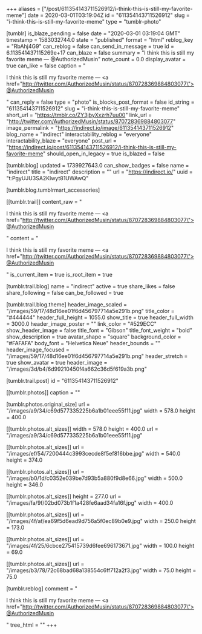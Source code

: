 +++
aliases = ["/post/611354143711526912/i-think-this-is-still-my-favorite-meme"]
date = 2020-03-01T03:19:04Z
id = "611354143711526912"
slug = "i-think-this-is-still-my-favorite-meme"
type = "tumblr-photo"

[tumblr]
is_blaze_pending = false
date = "2020-03-01 03:19:04 GMT"
timestamp = 1583032744.0
state = "published"
format = "html"
reblog_key = "RbAhj4G9"
can_reblog = false
can_send_in_message = true
id = 6.113541437115269e+17
can_blaze = false
summary = "I think this is still my favorite meme — @AuthorizedMusin"
note_count = 0.0
display_avatar = true
can_like = false
caption = "<p>I think this is still my favorite meme — <a href=\"http://twitter.com/AuthorizedMusin/status/870728369884803077\">@AuthorizedMusin</a></p>"
can_reply = false
type = "photo"
is_blocks_post_format = false
id_string = "611354143711526912"
slug = "i-think-this-is-still-my-favorite-meme"
short_url = "https://tmblr.co/ZY3jbyXxzrh7uu00"
link_url = "http://twitter.com/AuthorizedMusin/status/870728369884803077"
image_permalink = "https://indirect.io/image/611354143711526912"
blog_name = "indirect"
interactability_reblog = "everyone"
interactability_blaze = "everyone"
post_url = "https://indirect.io/post/611354143711526912/i-think-this-is-still-my-favorite-meme"
should_open_in_legacy = true
is_blazed = false

[tumblr.blog]
updated = 1739927643.0
can_show_badges = false
name = "indirect"
title = "indirect"
description = ""
url = "https://indirect.io/"
uuid = "t:PgyUJU3SA2Klwyt81UWAwQ"

[tumblr.blog.tumblrmart_accessories]

[[tumblr.trail]]
content_raw = "<p>I think this is still my favorite meme — <a href=\"http://twitter.com/AuthorizedMusin/status/870728369884803077\">@AuthorizedMusin</a></p>"
content = "<p>I think this is still my favorite meme &mdash; <a href=\"http://twitter.com/AuthorizedMusin/status/870728369884803077\">@AuthorizedMusin</a></p>"
is_current_item = true
is_root_item = true

[tumblr.trail.blog]
name = "indirect"
active = true
share_likes = false
share_following = false
can_be_followed = true

[tumblr.trail.blog.theme]
header_image_scaled = "/images/59/17/48d16ee01f6d456797714a5e291b.png"
title_color = "#444444"
header_full_height = 1055.0
show_title = true
header_full_width = 3000.0
header_image_poster = ""
link_color = "#529ECC"
show_header_image = false
title_font = "Gibson"
title_font_weight = "bold"
show_description = true
avatar_shape = "square"
background_color = "#FAFAFA"
body_font = "Helvetica Neue"
header_bounds = ""
header_image_focused = "/images/59/17/48d16ee01f6d456797714a5e291b.png"
header_stretch = true
show_avatar = true
header_image = "/images/3d/b4/6d99210450f4a662c36d5f619a3b.png"

[tumblr.trail.post]
id = "611354143711526912"

[[tumblr.photos]]
caption = ""

[tumblr.photos.original_size]
url = "/images/a9/34/c69d577335225b6a1b01eee55f11.jpg"
width = 578.0
height = 400.0

[[tumblr.photos.alt_sizes]]
width = 578.0
height = 400.0
url = "/images/a9/34/c69d577335225b6a1b01eee55f11.jpg"

[[tumblr.photos.alt_sizes]]
url = "/images/ef/54/7200444c3993cecde8f5ef816bbe.jpg"
width = 540.0
height = 374.0

[[tumblr.photos.alt_sizes]]
url = "/images/b0/1d/c0352e039be7d93b5a880f9d8e66.jpg"
width = 500.0
height = 346.0

[[tumblr.photos.alt_sizes]]
height = 277.0
url = "/images/fa/9f/02bd073b1f1a428fe6aad34fa16f.jpg"
width = 400.0

[[tumblr.photos.alt_sizes]]
url = "/images/4f/af/ea69f5d6ead9d756a5f0ec89b0e9.jpg"
width = 250.0
height = 173.0

[[tumblr.photos.alt_sizes]]
url = "/images/4f/25/6cbce275415739d6fee696173671.jpg"
width = 100.0
height = 69.0

[[tumblr.photos.alt_sizes]]
url = "/images/b3/78/72c68bad68a138554c6ff712a2f3.jpg"
width = 75.0
height = 75.0

[tumblr.reblog]
comment = "<p>I think this is still my favorite meme — <a href=\"http://twitter.com/AuthorizedMusin/status/870728369884803077\">@AuthorizedMusin</a></p>"
tree_html = ""
+++
